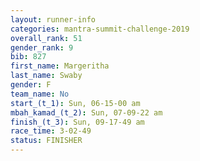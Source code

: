 ```yaml
---
layout: runner-info 
categories: mantra-summit-challenge-2019 
overall_rank: 51
gender_rank: 9
bib: 827
first_name: Margeritha
last_name: Swaby
gender: F
team_name: No
start_(t_1): Sun, 06-15-00 am
mbah_kamad_(t_2): Sun, 07-09-22 am
finish_(t_3): Sun, 09-17-49 am
race_time: 3-02-49
status: FINISHER
---
```


